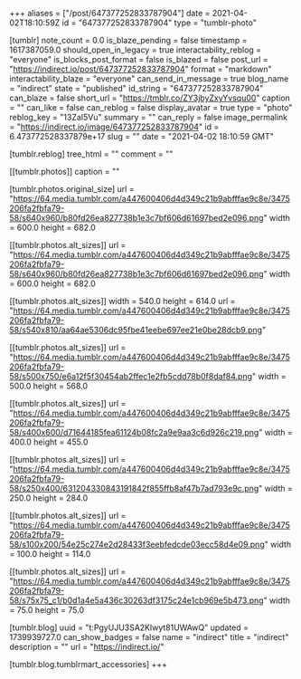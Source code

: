 +++
aliases = ["/post/647377252833787904"]
date = 2021-04-02T18:10:59Z
id = "647377252833787904"
type = "tumblr-photo"

[tumblr]
note_count = 0.0
is_blaze_pending = false
timestamp = 1617387059.0
should_open_in_legacy = true
interactability_reblog = "everyone"
is_blocks_post_format = false
is_blazed = false
post_url = "https://indirect.io/post/647377252833787904"
format = "markdown"
interactability_blaze = "everyone"
can_send_in_message = true
blog_name = "indirect"
state = "published"
id_string = "647377252833787904"
can_blaze = false
short_url = "https://tmblr.co/ZY3jbyZxyYvsqu00"
caption = ""
can_like = false
can_reblog = false
display_avatar = true
type = "photo"
reblog_key = "13ZaI5Vu"
summary = ""
can_reply = false
image_permalink = "https://indirect.io/image/647377252833787904"
id = 6.473772528337879e+17
slug = ""
date = "2021-04-02 18:10:59 GMT"

[tumblr.reblog]
tree_html = ""
comment = ""

[[tumblr.photos]]
caption = ""

[tumblr.photos.original_size]
url = "https://64.media.tumblr.com/a447600406d4d349c21b9abfffae9c8e/3475206fa2fbfa79-58/s640x960/b80fd26ea827738b1e3c7bf606d61697bed2e096.png"
width = 600.0
height = 682.0

[[tumblr.photos.alt_sizes]]
url = "https://64.media.tumblr.com/a447600406d4d349c21b9abfffae9c8e/3475206fa2fbfa79-58/s640x960/b80fd26ea827738b1e3c7bf606d61697bed2e096.png"
width = 600.0
height = 682.0

[[tumblr.photos.alt_sizes]]
width = 540.0
height = 614.0
url = "https://64.media.tumblr.com/a447600406d4d349c21b9abfffae9c8e/3475206fa2fbfa79-58/s540x810/aa64ae5306dc95fbe41eebe697ee21e0be28dcb9.png"

[[tumblr.photos.alt_sizes]]
url = "https://64.media.tumblr.com/a447600406d4d349c21b9abfffae9c8e/3475206fa2fbfa79-58/s500x750/e6a12f5f30454ab2ffec1e2fb5cdd78b0f8daf84.png"
width = 500.0
height = 568.0

[[tumblr.photos.alt_sizes]]
url = "https://64.media.tumblr.com/a447600406d4d349c21b9abfffae9c8e/3475206fa2fbfa79-58/s400x600/d71644185fea61124b08fc2a9e9aa3c6d926c219.png"
width = 400.0
height = 455.0

[[tumblr.photos.alt_sizes]]
url = "https://64.media.tumblr.com/a447600406d4d349c21b9abfffae9c8e/3475206fa2fbfa79-58/s250x400/631204330843191842f855ffb8af47b7ad793e9c.png"
width = 250.0
height = 284.0

[[tumblr.photos.alt_sizes]]
url = "https://64.media.tumblr.com/a447600406d4d349c21b9abfffae9c8e/3475206fa2fbfa79-58/s100x200/54e25c274e2d28433f3eebfedcde03ecc58d4e09.png"
width = 100.0
height = 114.0

[[tumblr.photos.alt_sizes]]
url = "https://64.media.tumblr.com/a447600406d4d349c21b9abfffae9c8e/3475206fa2fbfa79-58/s75x75_c1/b0d1a4e5a436c30263df3175c24e1cb969e5b473.png"
width = 75.0
height = 75.0

[tumblr.blog]
uuid = "t:PgyUJU3SA2Klwyt81UWAwQ"
updated = 1739939727.0
can_show_badges = false
name = "indirect"
title = "indirect"
description = ""
url = "https://indirect.io/"

[tumblr.blog.tumblrmart_accessories]
+++

